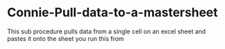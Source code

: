 # Connie-Pull-data-to-a-mastersheet
This sub procedure pulls data from a single cell on an excel sheet and pastes it onto the sheet you run this from
